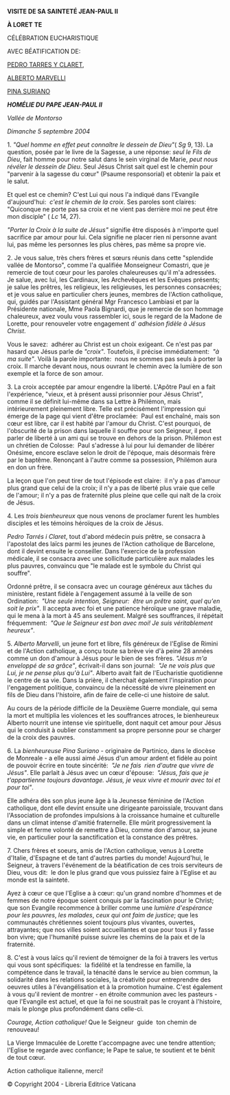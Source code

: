 **VISITE DE SA SAINTETÉ JEAN-PAUL II**

**À LORET** **TE**

CÉLÉBRATION EUCHARISTIQUE

AVEC BÉATIFICATION DE:

[PEDRO TARRES Y CLARET](http://www.vatican.va/news_services/liturgy/saints/ns_lit_doc_20040905_tarres_fr.html),

[ALBERTO MARVELLI](http://www.vatican.va/news_services/liturgy/saints/ns_lit_doc_20040905_marvelli_fr.html)

[PINA SURIANO](http://www.vatican.va/news_services/liturgy/saints/ns_lit_doc_20040905_suriano_fr.html)

***HOMÉLIE DU PAPE JEAN-PAUL II***

*Vallée de Montorso*

*Dimanche 5 septembre 2004*

1. *"Quel homme en effet peut connaître le dessein de Dieu"*( *Sg* 9, 13). La question, posée par le livre de la Sagesse, a une réponse: *seul le Fils de Dieu*, fait homme pour notre salut dans le sein virginal de Marie, *peut nous révéler le dessein de Dieu*. Seul Jésus Christ sait quel est le chemin pour "parvenir à la sagesse du cœur" (Psaume responsorial) et obtenir la paix et le salut.

Et quel est ce chemin? C'est Lui qui nous l'a indiqué dans l'Evangile d'aujourd'hui:  *c'est le chemin de la croix*. Ses paroles sont claires:  "Quiconque ne porte pas sa croix et ne vient pas derrière moi ne peut être mon disciple" ( *Lc* 14, 27).

*"Porter la Croix à la suite de Jésus"* signifie être disposés à n'importe quel sacrifice par amour pour lui. Cela signifie ne placer rien ni personne avant lui, pas même les personnes les plus chères, pas même sa propre vie.

2. Je vous salue, très chers frères et sœurs réunis dans cette "splendide vallée de Montorso", comme l'a qualifiée Monseigneur Comastri, que je remercie de tout cœur pour les paroles chaleureuses qu'il m'a adressées. Je salue, avec lui, les Cardinaux, les Archevêques et les Evêques présents; je salue les prêtres, les religieux, les religieuses, les personnes consacrées; et je vous salue en particulier chers jeunes, membres de l'Action catholique, qui, guidés par l'Assistant général Mgr Francesco Lambiasi et par la Présidente nationale, Mme Paola Bignardi, que je remercie de son hommage chaleureux, avez voulu vous rassembler ici, sous le regard de la Madone de Lorette, pour renouveler votre engagement d' *adhésion fidèle à Jésus Christ*.

Vous le savez:  adhérer au Christ est un choix exigeant. Ce n'est pas par hasard que Jésus parle de *"croix"*. Toutefois, il précise immédiatement:  *"à ma suite"*. Voilà la parole importante:  nous ne sommes pas seuls à porter la croix. Il marche devant nous, nous ouvrant le chemin avec la lumière de son exemple et la force de son amour.

3. La croix acceptée par amour engendre la liberté. L'Apôtre Paul en a fait l'expérience, "vieux, et à présent aussi prisonnier pour Jésus Christ", comme il se définit lui-même dans sa Lettre à Philémon, mais intérieurement pleinement libre. Telle est précisément l'impression qui émerge de la page qui vient d'être proclamée:  Paul est enchaîné, mais son cœur est libre, car il est habité par l'amour du Christ. C'est pourquoi, de l'obscurité de la prison dans laquelle il souffre pour son Seigneur, il peut parler de liberté à un ami qui se trouve en dehors de la prison. Philémon est un chrétien de Colosse:  Paul s'adresse à lui pour lui demander de libérer Onésime, encore esclave selon le droit de l'époque, mais désormais frère par le baptême. Renonçant à l'autre comme sa possession, Philémon aura en don un frère.

La leçon que l'on peut tirer de tout l'épisode est claire:  il n'y a pas d'amour plus grand que celui de la croix; il n'y a pas de liberté plus vraie que celle de l'amour; il n'y a pas de fraternité plus pleine que celle qui naît de la croix de Jésus.

4. Les *trois bienheureux* que nous venons de proclamer furent les humbles disciples et les témoins héroïques de la croix de Jésus.

*Pedro Tarrés i Claret*, tout d'abord médecin puis prêtre, se consacra à l'apostolat des laïcs parmi les jeunes de l'Action catholique de Barcelone, dont il devint ensuite le conseiller. Dans l'exercice de la profession médicale, il se consacra avec une sollicitude particulière aux malades les plus pauvres, convaincu que "le malade est le symbole du Christ qui souffre".

Ordonné prêtre, il se consacra avec un courage généreux aux tâches du ministère, restant fidèle à l'engagement assumé à la veille de son Ordination:  *"Une seule intention, Seigneur:  être un prêtre saint, quel qu'en soit le prix"*. Il accepta avec foi et une patience héroïque une grave maladie, qui le mena à la mort à 45 ans seulement. Malgré ses souffrances, il répétait fréquemment:  *"Que le Seigneur est bon avec moi! Je suis véritablement heureux"*.

5. *Alberto Marvelli*, un jeune fort et libre, fils généreux de l'Eglise de Rimini et de l'Action catholique, a conçu toute sa brève vie d'à peine 28 années comme un don d'amour à Jésus pour le bien de ses frères. *"Jésus m'a enveloppé de sa grâce"*, écrivait-il dans son journal:  *"Je ne vois plus que Lui, je ne pense plus qu'à Lui"*. Alberto avait fait de l'Eucharistie quotidienne le centre de sa vie. Dans la prière, il cherchait également l'inspiration pour l'engagement politique, convaincu de la nécessité de vivre pleinement en fils de Dieu dans l'histoire, afin de faire de celle-ci une histoire de salut.

Au cours de la période difficile de la Deuxième Guerre mondiale, qui sema la mort et multiplia les violences et les souffrances atroces, le bienheureux Alberto nourrit une intense vie spirituelle, dont naquit cet amour pour Jésus qui le conduisit à oublier constamment sa propre personne pour se charger de la croix des pauvres.

6. La *bienheureuse Pina Suriano* \- originaire de Partinico, dans le diocèse de Monreale - a elle aussi aimé Jésus d'un amour ardent et fidèle au point de pouvoir écrire en toute sincérité:  *"Je ne fais  rien d'autre que vivre de Jésus"*. Elle parlait à Jésus avec un cœur d'épouse:  *"Jésus, fais que je t'appartienne toujours davantage. Jésus, je veux vivre et mourir avec toi et pour toi"*.

Elle adhéra dès son plus jeune âge à la Jeunesse féminine de l'Action catholique, dont elle devint ensuite une dirigeante paroissiale, trouvant dans l'Association de profondes impulsions à la croissance humaine et culturelle dans un climat intense d'amitié fraternelle. Elle mûrit progressivement la simple et ferme volonté de remettre à Dieu, comme don d'amour, sa jeune vie, en particulier pour la sanctification et la constance des prêtres.

7. Chers frères et soeurs, amis de l'Action catholique, venus à Lorette d'Italie, d'Espagne et de tant d'autres parties du monde! Aujourd'hui, le Seigneur, à travers l'événement de la béatification de ces trois serviteurs de Dieu, vous dit:  le don le plus grand que vous puissiez faire à l'Eglise et au monde est la sainteté.

Ayez à cœur ce que l'Eglise a à cœur: qu'un grand nombre d'hommes et de femmes de notre époque soient conquis par la fascination pour le Christ; que son Evangile recommence à briller comme une *lumière d'espérance pour les pauvres*, *les malades*, *ceux qui ont faim de justice*; que les communautés chrétiennes soient toujours plus vivantes, ouvertes, attrayantes; que nos villes soient accueillantes et que pour tous il y fasse bon vivre; que l'humanité puisse suivre les chemins de la paix et de la fraternité.

8. C'est à vous laïcs qu'il revient de témoigner de la foi à travers les vertus qui vous sont spécifiques:  la fidélité et la tendresse en famille, la compétence dans le travail, la ténacité dans le service au bien commun, la solidarité dans les relations sociales, la créativité pour entreprendre des oeuvres utiles à l'évangélisation et à la promotion humaine. C'est également à vous qu'il revient de montrer - en étroite communion avec les pasteurs - que l'Evangile est actuel, et que la foi ne soustrait pas le croyant à l'histoire, mais le plonge plus profondément dans celle-ci.

*Courage, Action catholique!* Que le Seigneur  guide  ton chemin de renouveau!

La Vierge Immaculée de Lorette t'accompagne avec une tendre attention; l'Eglise te regarde avec confiance; le Pape te salue, te soutient et te bénit de tout cœur.

Action catholique italienne, merci!

© Copyright 2004 - Libreria Editrice Vaticana